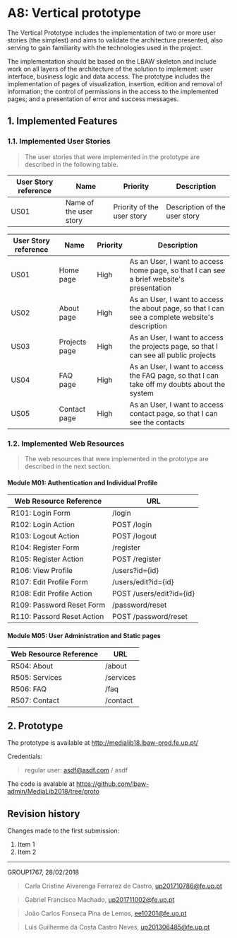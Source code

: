 # A8: Vertical prototype

 The Vertical Prototype includes the implementation of two or more user stories (the simplest) and aims to validate the architecture presented, also serving to gain familiarity with the technologies used in the project.

The implementation should be based on the LBAW skeleton and include work on all layers of the architecture of the solution to implement: user interface, business logic and data access. The prototype includes the implementation of pages of visualization, insertion, edition and removal of information; the control of permissions in the access to the implemented pages; and a presentation of error and success messages.
 
 
## 1. Implemented Features
 
### 1.1. Implemented User Stories
 
> The user stories that were implemented in the prototype are described in the following table.
 
| User Story reference | Name                   | Priority                   | Description                   |
| -------------------- | ---------------------- | -------------------------- | ----------------------------- |
| US01                 | Name of the user story | Priority of the user story | Description of the user story |

| User Story reference | Name                   | Priority                   | Description                                             |
|----------------------|------------------------|----------------------------|---------------------------------------------------------|
| US01                 |Home page               |High                        |As an User, I want to access home page, so that I can see a brief website's presentation        |
| US02                 |About page              |High                        |As an User, I want to access the about page, so that I can see a complete website's description  |
| US03                 |Projects page           |High                        |As an User, I want to access the projects page, so that I can see all public projects           |
| US04                 |FAQ page                |High                        |As an User, I want to access the FAQ page, so that I can take off my doubts about the system   |
| US05                 |Contact page            |High                        |As an User, I want to access contact page, so that I can see the contacts                      |
 
### 1.2. Implemented Web Resources
 
> The web resources that were implemented in the prototype are described in the next section.
 
#### Module M01: Authentication and Individual Profile
 
| Web Resource Reference     | URL                            |
| -------------------------- | ------------------------------ |
| R101: Login Form           | /login                         |
| R102: Login Action         | POST /login                    |
| R103: Logout Action        | POST /logout                   |
| R104: Register Form        | /register                      |
| R105: Register Action      | POST /register                 |
| R106: View Profile         | /users?id={id}                 |
| R107: Edit Profile Form    | /users/edit?id={id}            |
| R108: Edit Profile Action  | POST /users/edit?id={id}       |
| R109: Password Reset Form  | /password/reset                |
| R110: Passord Reset Action | POST /password/reset           |
 
 
#### Module M05: User Administration and Static pages

| Web Resource Reference | URL                            |
| ---------------------- | ------------------------------ |
| R504: About            | /about                         |
| R505: Services         | /services                      |
| R506: FAQ              | /faq                           |
| R507: Contact          | /contact                       |
 
 
## 2. Prototype
 
The prototype is available at http://medialib18.lbaw-prod.fe.up.pt/

Credentials:

>regular user: asdf@asdf.com / asdf

The code is avalable at https://github.com/lbaw-admin/MediaLib2018/tree/proto
 
 
## Revision history
 
Changes made to the first submission:
1. Item 1
1. Item 2
 
***
 
GROUP1767, 28/02/2018
 
> Carla Cristine Alvarenga Ferrarez de Castro, up201710786@fe.up.pt

> Gabriel Francisco Machado, up201711002@fe.up.pt
 
> João Carlos Fonseca Pina de Lemos, ee10201@fe.up.pt

> Luis Guilherme da Costa Castro Neves, up201306485@fe.up.pt
